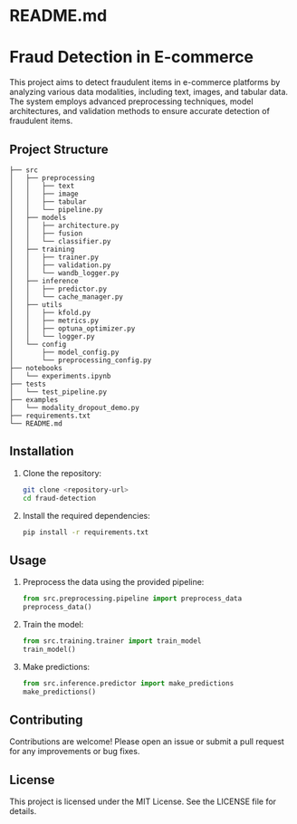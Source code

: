 # README.md

# Fraud Detection in E-commerce

This project aims to detect fraudulent items in e-commerce platforms by analyzing various data modalities, including text, images, and tabular data. The system employs advanced preprocessing techniques, model architectures, and validation methods to ensure accurate detection of fraudulent items.

## Project Structure

```
├── src
│   ├── preprocessing
│   │   ├── text
│   │   ├── image
│   │   ├── tabular
│   │   └── pipeline.py
│   ├── models
│   │   ├── architecture.py
│   │   ├── fusion
│   │   └── classifier.py
│   ├── training
│   │   ├── trainer.py
│   │   ├── validation.py
│   │   └── wandb_logger.py
│   ├── inference
│   │   ├── predictor.py
│   │   └── cache_manager.py
│   ├── utils
│   │   ├── kfold.py
│   │   ├── metrics.py
│   │   ├── optuna_optimizer.py
│   │   └── logger.py
│   └── config
│       ├── model_config.py
│       └── preprocessing_config.py
├── notebooks
│   └── experiments.ipynb
├── tests
│   └── test_pipeline.py
├── examples
│   └── modality_dropout_demo.py
├── requirements.txt
└── README.md
```

## Installation

1. Clone the repository:
   ```bash
   git clone <repository-url>
   cd fraud-detection
   ```

2. Install the required dependencies:
   ```bash
   pip install -r requirements.txt
   ```

## Usage

1. Preprocess the data using the provided pipeline:
   ```python
   from src.preprocessing.pipeline import preprocess_data
   preprocess_data()
   ```

2. Train the model:
   ```python
   from src.training.trainer import train_model
   train_model()
   ```

3. Make predictions:
   ```python
   from src.inference.predictor import make_predictions
   make_predictions()
   ```

## Contributing

Contributions are welcome! Please open an issue or submit a pull request for any improvements or bug fixes.

## License

This project is licensed under the MIT License. See the LICENSE file for details.
